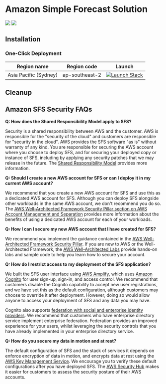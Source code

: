 # Amazon Simple Forecast Solution

![](https://img.shields.io/badge/license-MIT--0-green)
![](https://img.shields.io/github/workflow/status/aws-samples/simple-forecast-solution/pytest/main)

## Installation

### One-Click Deployment

Region name | Region code | Launch
--- | --- | ---
Asia Pacific (Sydney) | ap-southeast-2 | [![Launch Stack](https://cdn.rawgit.com/buildkite/cloudformation-launch-stack-button-svg/master/launch-stack.svg)](https://ap-southeast-2.console.aws.amazon.com/cloudformation/home?region=ap-southeast-2#/stacks/quickcreate?templateUrl=https%3A%2F%2Fsimple-forecast-solution.s3-ap-southeast-2.amazonaws.com%2Ftemplate.yaml&stackName=sfs-installation-stack)

## Cleanup

## Amazon SFS Security FAQs
**Q: How does the Shared Responsibility Model apply to SFS?**

Security is a shared responsibility between AWS and the customer. AWS is responsible for the "security of the cloud" and
customers are responsible for "security in the cloud". AWS provides the SFS software "as is" without warranty of any
kind. You are responsible for securing the AWS account where you choose to deploy SFS, and for securing your deployed
copy or instance of SFS, including by applying any security patches that we may release in the future. The
[Shared Responsibility Model](https://aws.amazon.com/compliance/shared-responsibility-model/) provides more information.

**Q: Should I create a new AWS account for SFS or can I deploy it in my current AWS account?**

We recommend that you create a new AWS account for SFS and use this as a dedicated AWS account for SFS. Although you
can deploy SFS alongside other workloads in the same AWS account, we don't recommend you do so. The
[AWS Well-Architected Framework Security Pillar section on AWS Account Management and Separation](https://docs.aws.amazon.com/wellarchitected/latest/security-pillar/aws-account-management-and-separation.html)
provides more information about the benefits of using a dedicated AWS account for each of your workloads.

**Q: How I can I secure my new AWS account that I have created for SFS?**

We recommend you implement the guidance contained in the [AWS Well-Architected Framework Security Pillar](https://docs.aws.amazon.com/wellarchitected/latest/security-pillar/welcome.html).
If you are new to AWS or the Well-Architected Framework, the [AWS Well-Architected Labs](https://wellarchitectedlabs.com/)
provide hands-on labs and sample code to help you learn how to secure your account.

**Q: How do I restrict access to my deployment of the SFS application?**

We built the SFS user interface using [AWS Amplify](https://aws.amazon.com/amplify/), which uses
[Amazon Cognito](https://aws.amazon.com/cognito/) for user sign-up, sign-in, and access control. We recommend that customers
disable the Cognito capability to accept new user registrations, and we have set this as the default configuration, although
customers may choose to override it after deployment. However, doing so would allow anyone to access your deployment of
SFS and any data you may have.

Cognito also supports [federation with social and enterprise identity providers](https://docs.aws.amazon.com/cognito/latest/developerguide/cognito-user-pools-identity-federation.html).
We recommend that customers who have enterprise directory service implement enterprise federation. Federation provides an
improved experience for your users, whilst leveraging the security controls that you have already implemented in your
enterprise directory service.

**Q: How do you secure my data in motion and at rest?**

The default configuration of SFS and the stack of services it depends on enforce encryption of data in motion, and encrypts
data at rest using the [AWS Key Management Service](https://aws.amazon.com/kms/). We encourage you to verify these default
configurations after you have deployed SFS. The [AWS Security Hub](https://aws.amazon.com/security-hub/) makes it easier
for customers to assess the security posture of their AWS accounts.
